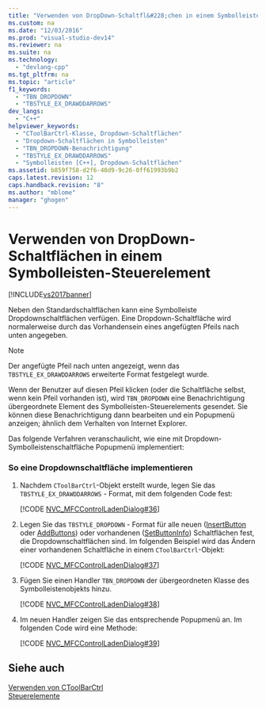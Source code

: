 ```yaml
---
title: "Verwenden von DropDown-Schaltfl&#228;chen in einem Symbolleisten-Steuerelement"
ms.custom: na
ms.date: "12/03/2016"
ms.prod: "visual-studio-dev14"
ms.reviewer: na
ms.suite: na
ms.technology: 
  - "devlang-cpp"
ms.tgt_pltfrm: na
ms.topic: "article"
f1_keywords: 
  - "TBN_DROPDOWN"
  - "TBSTYLE_EX_DRAWDDARROWS"
dev_langs: 
  - "C++"
helpviewer_keywords: 
  - "CToolBarCtrl-Klasse, Dropdown-Schaltflächen"
  - "Dropdown-Schaltflächen in Symbolleisten"
  - "TBN_DROPDOWN-Benachrichtigung"
  - "TBSTYLE_EX_DRAWDDARROWS"
  - "Symbolleisten [C++], Dropdown-Schaltflächen"
ms.assetid: b859f758-d2f6-40d9-9c26-0ff61993b9b2
caps.latest.revision: 12
caps.handback.revision: "8"
ms.author: "mblome"
manager: "ghogen"
---
```

# Verwenden von DropDown-Schaltfl&#228;chen in einem Symbolleisten-Steuerelement
[!INCLUDE[vs2017banner](../assembler/inline/includes/vs2017banner.md)]

Neben den Standardschaltflächen kann eine Symbolleiste Dropdownschaltflächen verfügen.  Eine Dropdown\-Schaltfläche wird normalerweise durch das Vorhandensein eines angefügten Pfeils nach unten angegeben.  
  
> [!NOTE]
>  Der angefügte Pfeil nach unten angezeigt, wenn das `TBSTYLE_EX_DRAWDDARROWS` erweiterte Format festgelegt wurde.  
  
 Wenn der Benutzer auf diesen Pfeil klicken \(oder die Schaltfläche selbst, wenn kein Pfeil vorhanden ist\), wird `TBN_DROPDOWN` eine Benachrichtigung übergeordnete Element des Symbolleisten\-Steuerelements gesendet.  Sie können diese Benachrichtigung dann bearbeiten und ein Popupmenü anzeigen; ähnlich dem Verhalten von Internet Explorer.  
  
 Das folgende Verfahren veranschaulicht, wie eine mit Dropdown\-Symbolleistenschaltfläche Popupmenü implementiert:  
  
### So eine Dropdownschaltfläche implementieren  
  
1.  Nachdem `CToolBarCtrl`\-Objekt erstellt wurde, legen Sie das `TBSTYLE_EX_DRAWDDARROWS` \- Format, mit dem folgenden Code fest:  
  
     [!CODE [NVC_MFCControlLadenDialog#36](../CodeSnippet/VS_Snippets_Cpp/NVC_MFCControlLadenDialog#36)]  
  
2.  Legen Sie das `TBSTYLE_DROPDOWN` \- Format für alle neuen \([InsertButton](../Topic/CToolBarCtrl::InsertButton.md) oder [AddButtons](../Topic/CToolBarCtrl::AddButtons.md)\) oder vorhandenen \([SetButtonInfo](../Topic/CToolBarCtrl::SetButtonInfo.md)\) Schaltflächen fest, die Dropdownschaltflächen sind.  Im folgenden Beispiel wird das Ändern einer vorhandenen Schaltfläche in einem `CToolBarCtrl`\-Objekt:  
  
     [!CODE [NVC_MFCControlLadenDialog#37](../CodeSnippet/VS_Snippets_Cpp/NVC_MFCControlLadenDialog#37)]  
  
3.  Fügen Sie einen Handler `TBN_DROPDOWN` der übergeordneten Klasse des Symbolleistenobjekts hinzu.  
  
     [!CODE [NVC_MFCControlLadenDialog#38](../CodeSnippet/VS_Snippets_Cpp/NVC_MFCControlLadenDialog#38)]  
  
4.  Im neuen Handler zeigen Sie das entsprechende Popupmenü an.  Im folgenden Code wird eine Methode:  
  
     [!CODE [NVC_MFCControlLadenDialog#39](../CodeSnippet/VS_Snippets_Cpp/NVC_MFCControlLadenDialog#39)]  
  
## Siehe auch  
 [Verwenden von CToolBarCtrl](../mfc/using-ctoolbarctrl.md)   
 [Steuerelemente](../mfc/controls-mfc.md)